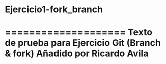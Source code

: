 # Ejercicio1-fork_branch

====================
Texto de prueba para Ejercicio Git (Branch & fork)
Añadido por Ricardo Avila
====================